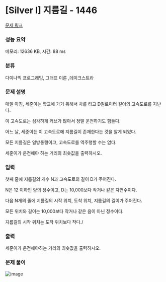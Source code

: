 # [Silver I] 지름길 - 1446 

[문제 링크](https://www.acmicpc.net/problem/17281) 

### 성능 요약

메모리: 12636 KB, 시간: 88 ms

### 분류

다이나믹 프로그래밍, 그래프 이론 ,데이크스트라

### 문제 설명

<p>매일 아침, 세준이는 학교에 가기 위해서 차를 타고 D킬로미터 길이의 고속도로를 지난다. </p>
<p>이 고속도로는 심각하게 커브가 많아서 정말 운전하기도 힘들다. </p>
<p>어느 날, 세준이는 이 고속도로에 지름길이 존재한다는 것을 알게 되었다. </p>
<p>모든 지름길은 일방통행이고, 고속도로를 역주행할 수는 없다.</p>

<p>세준이가 운전해야 하는 거리의 최솟값을 출력하시오.</p>

### 입력 

<p>첫째 줄에 지름길의 개수 N과 고속도로의 길이 D가 주어진다. </p>
<p>N은 12 이하인 양의 정수이고, D는 10,000보다 작거나 같은 자연수이다. </p>
<p>다음 N개의 줄에 지름길의 시작 위치, 도착 위치, 지름길의 길이가 주어진다. </p>
<p>모든 위치와 길이는 10,000보다 작거나 같은 음이 아닌 정수이다. </p>
<p>지름길의 시작 위치는 도착 위치보다 작다./<p>

### 출력 

 <p>세준이가 운전해야하는 거리의 최솟값을 출력하시오.</p>

### 문제 풀이

  ![image](https://user-images.githubusercontent.com/74286424/223886056-cbac6642-7475-4fcf-b35b-8e75e3d8108e.png)
